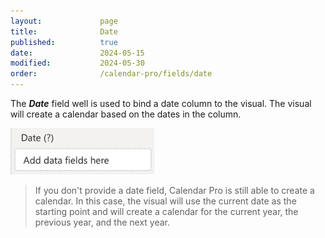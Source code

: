 ```yaml
---
layout:             page
title:              Date
published:          true
date:               2024-05-15
modified:           2024-05-30
order:              /calendar-pro/fields/date
---
```

The ***Date*** field well is used to bind a date column to the visual. The visual will create a calendar based on the dates in the column.

<img src="images/date-field.png" width="230">

> If you don't provide a date field, Calendar Pro is still able to create a calendar. In this case, the visual will use the current date as the starting point and will create a calendar for the current year, the previous year, and the next year.


